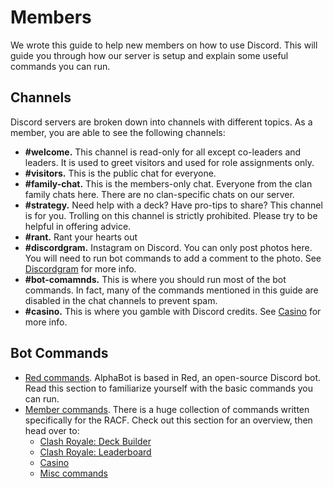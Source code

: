 # Members

We wrote this guide to help new members on how to use Discord. This will guide you through how our server is setup and explain some useful commands you can run.

## Channels

Discord servers are broken down into channels with different topics. As a member, you are able to see the following channels:

- **#welcome.** This channel is read-only for all except co-leaders and leaders. It is used to greet visitors and used for role assignments only.
- **#visitors.** This is the public chat for everyone.
- **#family-chat.** This is the members-only chat. Everyone from the clan family chats here. There are no clan-specific chats on our server.
- **#strategy.** Need help with a deck? Have pro-tips to share? This channel is for you. Trolling on this channel is strictly prohibited. Please try to be helpful in offering advice.
- **#rant.** Rant your hearts out
- **#discordgram.** Instagram on Discord. You can only post photos here. You will need to run bot commands to add a comment to the photo. See [Discordgram](discordgram.md) for more info.
- **#bot-comamnds.** This is where you should run most of the bot commands. In fact, many of the commands mentioned in this guide are disabled in the chat channels to prevent spam.
- **#casino.** This is where you gamble with Discord credits. See [Casino](casino.md) for more info.

## Bot Commands

- [Red commands](red-commands.md). AlphaBot is based in Red, an open-source Discord bot. Read this section to familiarize yourself with the basic commands you can run.
- [Member commands](member-commands.md). There is a huge collection of commands written specifically for the RACF. Check out this section for an overview, then head over to:
  - [Clash Royale: Deck Builder](deck-builder.md)
  - [Clash Royale: Leaderboard](crdata.md)
  - [Casino](casino.md)
  - [Misc commands](misc-commands.md)
